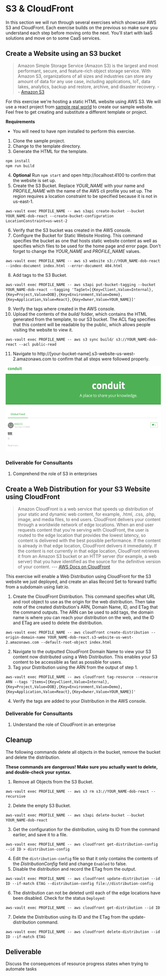 # S3 & CloudFront

In this section we will run through several exercises which showcase AWS S3 and CloudFront. Each exercise builds on the previous so make sure you understand each step before moving onto the next. You'll start with IaaS solutions and move on to some CaaS services.

## Create a Website using an S3 bucket

> Amazon Simple Storage Service (Amazon S3) is the largest and most performant, secure, and feature-rich object storage service. With Amazon S3, organizations of all sizes and industries can store any amount of data for any use case, including applications, IoT, data lakes, analytics, backup and restore, archive, and disaster recovery. -- [Amazon S3](https://aws.amazon.com/s3/)

For this exercise we're hosting a static HTML website using AWS S3. We will use a react project from [sample real world](https://github.com/gothinkster/react-redux-realworld-example-app) to create our sample website. Feel free to get creating and substitute a different template or project.

**Requirements**

- You will need to have npm installed to perform this exercise.

1. Clone the sample project.
2. Change to the template directory.
3. Generate the HTML for the template.

```
npm install
npm run build
```

4. **Optional** Run `npm start` and open http://localhost:4100 to confirm that the website is set up.
5. Create the S3 Bucket. Replace *YOUR_NAME* with your name and *PROFILE_NAME* with the name of the AWS cli profile you set up. The region requires a location constraint to be specified because it is not in us-east-1.

```
aws-vault exec PROFILE_NAME -- aws s3api create-bucket --bucket YOUR_NAME-dob-react --create-bucket-configuration LocationConstraint=us-west-2
```

6. Verify that the S3 bucket was created in the AWS console.
7. Configure the Bucket for Static Website Hosting. This command specifies the bucket as one that hosts static website content as well as specifies which files to be used for the home page and error page. Don't forget to change the *YOUR_NAME* and *PROFILE_NAME* values.

```
aws-vault exec PROFILE_NAME -- aws s3 website s3://YOUR_NAME-dob-react --index-document index.html --error-document 404.html
```

8. Add tags to the S3 Bucket.

```
aws-vault exec PROFILE_NAME -- aws s3api put-bucket-tagging --bucket YOUR_NAME-dob-react --tagging 'TagSet=[{Key=Client,Value=Internal},{Key=Project,Value=DOB},{Key=Environment,Value=Demo},{Key=Application,Value=React},{Key=Owner,Value=YOUR_NAME}]'
```

9. Verify the tags where created in the AWS console.
10. Upload the contents of the *build/* folder, which contains the HTML generated from the template, to our S3 bucket. The ACL flag specifies that this content will be readable by the public, which allows people visiting the website to view it.

```
aws-vault exec PROFILE_NAME -- aws s3 sync build/ s3://YOUR_NAME-dob-react --acl public-read
```

11. Navigate to http://[your-bucket-name].s3-website-us-west-2.amazonaws.com to confirm that all steps were followed properly.

![](img3/front_page.webp ":class=img-shadow-center")

### Deliverable for Consultants

1. Comprehend the role of S3 in enterprises

## Create a Web Distribution for your S3 Website using CloudFront

> Amazon CloudFront is a web service that speeds up distribution of your static and dynamic web content, for example, .html, .css, .php, image, and media files, to end users. CloudFront delivers your content through a worldwide network of edge locations. When an end user requests content that you're serving with CloudFront, the user is routed to the edge location that provides the lowest latency, so content is delivered with the best possible performance. If the content is already in that edge location, CloudFront delivers it immediately. If the content is not currently in that edge location, CloudFront retrieves it from an Amazon S3 bucket or an HTTP server (for example, a web server) that you have identified as the source for the definitive version of your content.
> --- [AWS Docs on CloudFront](https://docs.aws.amazon.com/cloudfront/index.html#lang/en_us)

This exercise will enable a Web Distribution using CloudFront for the S3 website we just
deployed, and create an alias Record Set to forward traffic from a subdomain using liatr.io.

1. Create the CloudFront Distribution. This command specifies what URL and root object to use as the origin for the web distribution. Then take note of the created distribution's ARN, Domain Name, ID, and ETag that the command outputs. The ARN can be used to add tags, the domain name is where you can reach your distribution on the web, and the ID and ETag are used to delete the distribution.

```
aws-vault exec PROFILE_NAME -- aws cloudfront create-distribution --origin-domain-name YOUR_NAME-dob-react.s3-website-us-west-2.amazonaws.com --default-root-object index.html
```

2. Navigate to the outputted CloudFront Domain Name to view your S3 content now distributed using a Web Distribution. This enables your S3 content to be accessible as fast as possible for users.
3. Tag your Distribution using the ARN from the output of step 1.

```
aws-vault exec PROFILE_NAME -- aws cloudfront tag-resource --resource ARN --tags 'Items=[{Key=Client,Value=Internal},{Key=Project,Value=DOB},{Key=Environment,Value=Demo},{Key=Application,Value=React},{Key=Owner,Value=YOUR_NAME}]'
```

4. Verify the tags are added to your Distribution in the AWS console.

### Deliverable for Consultants

1. Understand the role of CloudFront in an enterprise

## Cleanup

The following commands delete all objects in the bucket, remove the bucket and delete the distribution.

**These commands are dangerous! Make sure you actually want to delete, and double-check your syntax.**

1. Remove all Objects from the S3 Bucket.

```
aws-vault exec PROFILE_NAME -- aws s3 rm s3://YOUR_NAME-dob-react --recursive
```

2. Delete the empty S3 Bucket.

```
aws-vault exec PROFILE_NAME -- aws s3api delete-bucket --bucket YOUR_NAME-dob-react
```

3. Get the configuration for the distribution, using its ID from the command earlier, and save it to a file.

```
aws-vault exec PROFILE_NAME -- aws cloudfront get-distribution-config --id ID > distribution-config
```

4. Edit the `distribution-config` file so that it only contains the contents of the *DistributionConfig* field and change `Enabled` to false.
5. Disable the distribution and record the ETag from the output.

```
aws-vault exec PROFILE_NAME -- aws cloudfront update-distribution --id ID --if-match ETAG --distribution-config file://distribution-config
```

6. The distribution can not be deleted until each of the edge locations have been disabled. Check for the status `Deployed`:

```
aws-vault exec PROFILE_NAME -- aws cloudfront get-distribution --id ID
```

7. Delete the Distribution using its ID and the ETag from the update-distribution command.

```
aws-vault exec PROFILE_NAME -- aws cloudfront delete-distribution --id ID --if-match ETAG
```

## Deliverable

Discuss the consequences of resource progress states when trying to automate tasks
